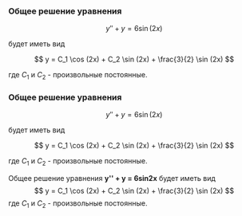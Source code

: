 

### Общее решение уравнения 

$$ y''+y = 6 \sin (2x) $$

будет иметь вид

$$ y = C_1 \cos (2x) + C_2 \sin (2x) + \frac{3}{2} \sin (2x) $$

где $C_1$ и $C_2$ - произвольные постоянные.

### Общее решение уравнения 

$$ y''+y = 6 \sin (2x) $$

будет иметь вид

$$ y = C_1 \cos (2x) + C_2 \sin (2x) + \frac{3}{2} \sin (2x) $$

где $C_1$ и $C_2$ - произвольные постоянные.

Общее решение уравнения **y'' + y = 6sin2x** будет иметь вид $$ y = C_1 \cos (2x) + C_2 \sin (2x) + \frac{3}{2} \sin (2x) $$ где $C_1$ и $C_2$ - произвольные постоянные.